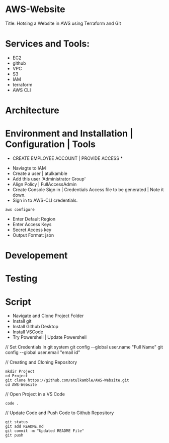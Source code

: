 # AWS-Website
Title: Hotsing a Website in AWS using Terraform and Git

# Services and Tools:
- EC2
- github
- VPC
- S3
- IAM
- terraform
- AWS CLI

# Architecture


# Environment and Installation | Configuration | Tools
* CREATE EMPLOYEE ACCOUNT | PROVIDE ACCESS *
- Naviagte to IAM
- Create a user | atulkamble
- Add this user 'Administrator Group'
- Align Policy | FullAccessAdmin
- Create Console Sign in | Credentials Access file to be generated | Note it down.
- Sign in to AWS-CLI credentials.
```
aws configure
```
- Enter Default Region
- Enter Access Keys
- Secret Access key
- Output Format: json

# Developement

# Testing

# Script
- Navigate and Clone Project Folder
- Install git 
- Install Github Desktop
- Install VSCode
- Try Powershell | Update Powershell

// Set Credentials in git system
git config --global user.name "Full Name"
git config --global user.email "email id"

// Creating and Cloning Repository
```
mkdir Project
cd Project
git clone https://github.com/atulkamble/AWS-Website.git
cd AWS-Website
 ```

// Open Project in a VS Code
```
code .
```

// Update Code and Push Code to Github Repository
```
git status
git add README.md
git commit -m "Updated README File"
git push
```